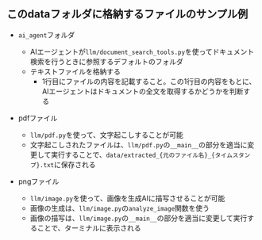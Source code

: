 ## このdataフォルダに格納するファイルのサンプル例

- `ai_agent`フォルダ
    - AIエージェントが`llm/document_search_tools.py`を使ってドキュメント検索を行うときに参照するデフォルトのフォルダ
    - テキストファイルを格納する
        - 1行目にファイルの内容を記載すること。この1行目の内容をもとに、AIエージェントはドキュメントの全文を取得するかどうかを判断する 

- pdfファイル
    - `llm/pdf.py`を使って、文字起こしすることが可能
    - 文字起こしされたファイルは、`llm/pdf.py`の`__main__`の部分を適当に変更して実行することで、`data/extracted_{元のファイル名}_{タイムスタンプ}.txt`に保存される
- pngファイル
    - `llm/image.py`を使って、画像を生成AIに描写させることが可能
    - 画像の生成は、`llm/image.py`の`analyze_image`関数を使う
    - 画像の描写は、`llm/image.py`の`__main__`の部分を適当に変更して実行することで、ターミナルに表示される